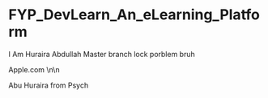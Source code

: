 # FYP_DevLearn_An_eLearning_Platform

I Am Huraira
Abdullah Master
branch lock porblem bruh

Apple.com
\n\n

Abu Huraira from Psych
